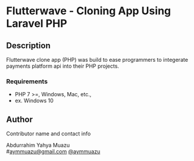 # Flutterwave - Cloning App Using Laravel PHP
 
## Description

Flutterwave clone app (PHP) was build to ease programmers to integerate payments platform api into their PHP projects.

### Requirements

* PHP 7 >=, Windows, Mac, etc., 
* ex. Windows 10


## Author

Contributor name and contact info

Abdurrahim Yahya Muazu  
#aymmuazu@gmail.com
[@aymmuazu](https://facebook.com/aymmuazu)
